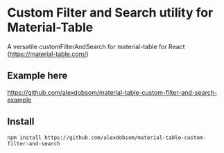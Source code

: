# Custom Filter and Search utility for Material-Table

A versatile customFilterAndSearch for material-table for React (https://material-table.com/)

## Example here

https://github.com/alexdobsom/material-table-custom-filter-and-search-example

## Install

```
npm install https://github.com/alexdobsom/material-table-custom-filter-and-search
```
